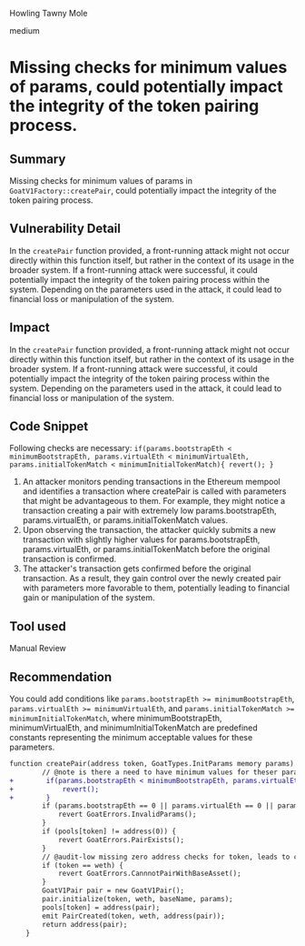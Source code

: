 Howling Tawny Mole

medium

# Missing checks for minimum values of params, could potentially impact the integrity of the token pairing process.

## Summary

Missing checks for minimum values of params in `GoatV1Factory::createPair`, could potentially impact the integrity of the token pairing process. 

## Vulnerability Detail

In the `createPair` function provided, a front-running attack might not occur directly within this function itself, but rather in the context of its usage in the broader system. If a front-running attack were successful, it could potentially impact the integrity of the token pairing process within the system. Depending on the parameters used in the attack, it could lead to financial loss or manipulation of the system.

## Impact

In the `createPair` function provided, a front-running attack might not occur directly within this function itself, but rather in the context of its usage in the broader system. If a front-running attack were successful, it could potentially impact the integrity of the token pairing process within the system. Depending on the parameters used in the attack, it could lead to financial loss or manipulation of the system.

## Code Snippet

Following checks are necessary: 
`if(params.bootstrapEth < minimumBootstrapEth, params.virtualEth < minimumVirtualEth, params.initialTokenMatch < minimumInitialTokenMatch){
           revert();
       }`

1. An attacker monitors pending transactions in the Ethereum mempool and identifies a transaction where createPair is called with parameters that might be advantageous to them. For example, they might notice a transaction creating a pair with extremely low params.bootstrapEth, params.virtualEth, or params.initialTokenMatch values.
2. Upon observing the transaction, the attacker quickly submits a new transaction with slightly higher values for params.bootstrapEth, params.virtualEth, or params.initialTokenMatch before the original transaction is confirmed.
3. The attacker's transaction gets confirmed before the original transaction. As a result, they gain control over the newly created pair with parameters more favorable to them, potentially leading to financial gain or manipulation of the system.

## Tool used

Manual Review

## Recommendation

You could add conditions like `params.bootstrapEth >= minimumBootstrapEth`, `params.virtualEth >= minimumVirtualEth`, and `params.initialTokenMatch >= minimumInitialTokenMatch`, where minimumBootstrapEth, minimumVirtualEth, and minimumInitialTokenMatch are predefined constants representing the minimum acceptable values for these parameters.
```diff
function createPair(address token, GoatTypes.InitParams memory params) external returns (address) {
        // @note is there a need to have minimum values for theser params so it can't be frontrun?
+        if(params.bootstrapEth < minimumBootstrapEth, params.virtualEth < minimumVirtualEth, params.initialTokenMatch < minimumInitialTokenMatch){
+            revert();
+        }
        if (params.bootstrapEth == 0 || params.virtualEth == 0 || params.initialTokenMatch == 0) {
            revert GoatErrors.InvalidParams();
        }
        if (pools[token] != address(0)) {
            revert GoatErrors.PairExists();
        }
        // @audit-low missing zero address checks for token, leads to contract failure, invalid data handling or unintended behaviour
        if (token == weth) {
            revert GoatErrors.CannnotPairWithBaseAsset();
        }
        GoatV1Pair pair = new GoatV1Pair();
        pair.initialize(token, weth, baseName, params);
        pools[token] = address(pair);
        emit PairCreated(token, weth, address(pair));
        return address(pair);
    }
```
